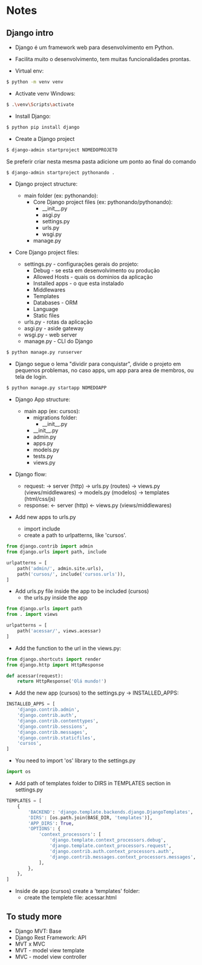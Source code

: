 # Notes

## Django intro

- Django é um framework web para desenvolvimento em Python.
- Facilita muito o desenvolvimento, tem muitas funcionalidades prontas.

- Virtual env:

```bash
$ python -m venv venv
```

- Activate venv Windows:

```bash
$ .\venv\Scripts\activate
```

- Install Django:

```bash
$ python pip install django
```

- Create a Django project

```bash
$ django-admin startproject NOMEDOPROJETO
```

Se preferir criar nesta mesma pasta adicione um ponto ao final do comando

```bash
$ django-admin startproject pythonando .
```

- Django project structure:

  - main folder (ex: pythonando):
    - Core Django project files (ex: pythonando/pythonando):
      - \_\_init\_\_.py
      - asgi.py
      - settings.py
      - urls.py
      - wsgi.py
    - manage.py

- Core Django project files:
  - settings.py - configurações gerais do projeto:
    - Debug - se esta em desenvolvimento ou produção
    - Allowed Hosts - quais os dominios da aplicação
    - Installed apps - o que esta instalado
    - Middlewares
    - Templates
    - Databases - ORM
    - Language
    - Static files
  - urls.py - rotas da aplicação
  - asgi.py - aside gateway
  - wsgi.py - web server
  - manage.py - CLI do Django

```bash
$ python manage.py runserver
```

- Django segue o lema "dividir para conquistar", divide o projeto em pequenos problemas, no caso apps, um app para area de membros, ou tela de login.

```bash
$ python manage.py startapp NOMEDOAPP
```

- Django App structure:

  - main app (ex: cursos):
    - migrations folder:
      - \_\_init\_\_.py
    - \_\_init\_\_.py
    - admin.py
    - apps.py
    - models.py
    - tests.py
    - views.py

- Django flow:

  - request:
    -> server (http)
    -> urls.py (routes)
    -> views.py (views/middlewares)
    -> models.py (modelos)
    -> templates (html/css/js)
  - response:
    <- server (http)
    <- views.py (views/middlewares)

- Add new apps to urls.py
  - import include
  - create a path to urlpatterns, like 'cursos'.

```python
from django.contrib import admin
from django.urls import path, include

urlpatterns = [
    path('admin/', admin.site.urls),
    path('cursos/', include('cursos.urls')),
]
```

- Add urls.py file inside the app to be included (cursos)
  - the urls.py inside the app

```python
from django.urls import path
from . import views

urlpatterns = [
    path('acessar/', views.acessar)
]
```

- Add the function to the url in the views.py:

```python
from django.shortcuts import render
from django.http import HttpResponse

def acessar(request):
    return HttpResponse('Olá mundo!')
```

- Add the new app (cursos) to the settings.py -> INSTALLED_APPS:

```python
INSTALLED_APPS = [
    'django.contrib.admin',
    'django.contrib.auth',
    'django.contrib.contenttypes',
    'django.contrib.sessions',
    'django.contrib.messages',
    'django.contrib.staticfiles',
    'cursos',
]
```

- You need to import 'os' library to the settings.py

```python
import os
```

- Add path of templates folder to DIRS in TEMPLATES section in settings.py

```python
TEMPLATES = [
    {
        'BACKEND': 'django.template.backends.django.DjangoTemplates',
        'DIRS': [os.path.join(BASE_DIR, 'templates')],
        'APP_DIRS': True,
        'OPTIONS': {
            'context_processors': [
                'django.template.context_processors.debug',
                'django.template.context_processors.request',
                'django.contrib.auth.context_processors.auth',
                'django.contrib.messages.context_processors.messages',
            ],
        },
    },
]
```

- Inside de app (cursos) create a 'templates' folder:
  - create the templete file: acessar.html

## To study more

- Django MVT: Base
- Django Rest Framework: API
- MVT x MVC
- MVT - model view template
- MVC - model view controller
